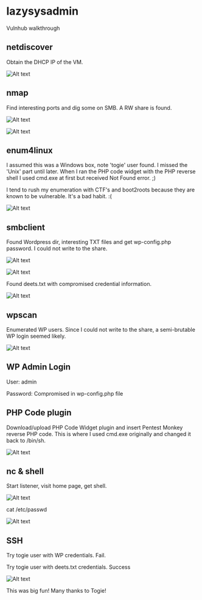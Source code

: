 # lazysysadmin
Vulnhub walkthrough



## netdiscover

Obtain the DHCP IP of the VM.

![Alt text](./netdiscover.png?raw=true)



## nmap

Find interesting ports and dig some on SMB. A RW share is found.

![Alt text](./nmap.png?raw=true)

![Alt text](./enum-smb.png?raw=true)



## enum4linux

I assumed this was a Windows box, note 'togie' user found. I missed the 'Unix' part until later. When I ran the PHP code widget with the PHP reverse shell I used cmd.exe at first but received Not Found error. ;)

I tend to rush my enumeration with CTF's and boot2roots because they are known to be vulnerable. It's a bad habit. :(

![Alt text](./enum4linux.png?raw=true)



## smbclient

Found Wordpress dir, interesting TXT files and get wp-config.php password. I could not write to the share.

![Alt text](./smbclient.png?raw=true)

![Alt text](./wp-config.png?raw=true)

Found deets.txt with compromised credential information.

![Alt text](./deets.png?raw=true)



## wpscan

Enumerated WP users. Since I could not write to the share, a semi-brutable WP login seemed likely.

![Alt text](./wpscan.png?raw=true)



## WP Admin Login

User: admin

Password: Compromised in wp-config.php file



## PHP Code plugin

Download/upload PHP Code Widget plugin and insert Pentest Monkey reverse PHP code. This is where I used cmd.exe originally and changed it back to /bin/sh.

![Alt text](./widget.png?raw=true)



## nc & shell

Start listener, visit home page, get shell.

![Alt text](./shell.png?raw=true)

cat /etc/passwd

![Alt text](./etcpasswd.png?raw=true)



## SSH

Try togie user with WP credentials. Fail.

Try togie user with deets.txt credentials. Success

![Alt text](./rooted.png?raw=true)


This was big fun! Many thanks to Togie!
